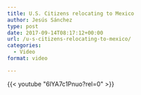 ```yaml
---
title: U.S. Citizens relocating to Mexico
author: Jesús Sánchez
type: post
date: 2017-09-14T08:17:12+00:00
url: /u-s-citizens-relocating-to-mexico/
categories:
  - Video
format: video

---
```

{{< youtube "6lYA7c1Pnuo?rel=0" >}}
